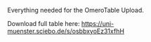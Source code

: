 Everything needed for the OmeroTable Upload.


Download full table here: 
https://uni-muenster.sciebo.de/s/osbbxyoEz31xfhH

